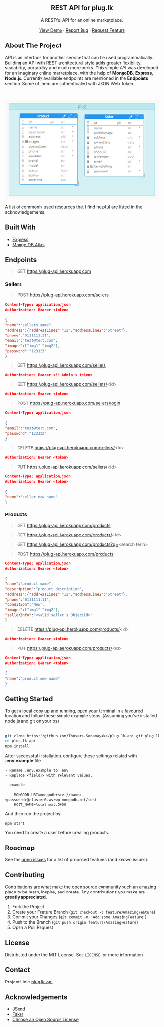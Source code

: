 <p align="center">
  <h2 align="center">REST API for plug.lk</h3>

  <p align="center">
    A RESTful API for an online marketplace.
    <br />
    <br />
    <a href="https://plug-api.herokuapp.com/">View Demo</a>
    ·
    <a href="https://github.com/Thusara-Senanayake/plug.lk-api/issues">Report Bug</a>
    ·
    <a href="https://github.com/Thusara-Senanayake/plug.lk-api/issues">Request Feature</a>
  </p>
</p>

## About The Project

API is an interface for another service that can be used programmatically. Building an API with REST architectural style adds greater flexibility, scalability, portability and much more perks. This simple API was developed for an imaginary online marketplace, with the help of **MongoDB**, **Express**, **Node.js**. Currently avalilable endpoints are mentioned in the **Endpoints** section. Some of them are authenticated with JSON Web Token.

<br />

<p align="center">

![database design][schema]

</p>
A list of commonly used resources that I find helpful are listed in the acknowledgements.

## Built With

- [Express](https://expressjs.com/)
- [Mongo DB Atlas](https://www.mongodb.com/cloud/atlas)

## Endpoints

> GET https://plug-api.herokuapp.com

### Sellers

> POST https://plug-api.herokuapp.com/sellers

```json
Content-Type: application/json
Authorization: Bearer <token>

{
"name":"sellers name",
"address":{"addressLine1":"12","addressLine2":"Street"},
"phone":"0111111111",
"email":"test@test.com",
"images":["img1","img2"],
"password":"123123"
}
```

> GET https://plug-api.herokuapp.com/sellers

```json
Authorization: Bearer <!! Admin's token>
```

> GET https://plug-api.herokuapp.com/sellers/<id\>

```json
Authorization: Bearer <token>
```

> POST https://plug-api.herokuapp.com/sellers/login

```json
Content-Type: application/json

{
"email":"test@test.com",
"password":"123123"
}
```

> DELETE https://plug-api.herokuapp.com/sellers/<id\>

```json
Authorization: Bearer <token>
```

> PUT https://plug-api.herokuapp.com/sellers/<id\>

```json
Content-Type: application/json
Authorization: Bearer <token>

{
"name":"seller new name"
}
```

### Products

> GET https://plug-api.herokuapp.com/products

> GET https://plug-api.herokuapp.com/products/<id\>

> GET https://plug-api.herokuapp.com/products?q=<search term\>

> POST https://plug-api.herokuapp.com/products

```json
Content-Type: application/json
Authorization: Bearer <token>

{
"name":"product name",
"description":"product description",
"address":{"addressLine1":"12","addressLine2":"Street"},
"phone":"0111111111",
"condition":"New",
"images":["img1","img2"],
"sellerInfo":"<valid seller's ObjectId>"
}
```

> DELETE https://plug-api.herokuapp.com/products/<id\>

```json
Authorization: Bearer <token>
```

> PUT https://plug-api.herokuapp.com/products/<id\>

```json
Content-Type: application/json
Authorization: Bearer <token>

{
"name":"product new name"
}
```

<!-- GETTING STARTED -->

## Getting Started

To get a local copy up and running, open your terminal in a favoured location and follow these simple example steps. (Assuming you've installed node.js and git on your os)

```sh

git clone https://github.com/Thusara-Senanayake/plug.lk-api.git plug.lk-api
cd plug.lk-api
npm install
```

After successful installation, configure these settings related with **.env.example** file.

```
- Rename .env.example to .env
- Replace <fields> with relevant values.

  example

    MONGODB_URI=mongodb+srv://name:<password>@cluster0.wszwp.mongodb.net/test
    HOST_NAME=localhost:5000

```

And then run the project by

```sh
npm start
```

You need to create a user before creating products.

## Roadmap

See the [open issues](https://github.com/Thusara-Senanayake/plug.lk-api/issues) for a list of proposed features (and known issues).

<!-- CONTRIBUTING -->

## Contributing

Contributions are what make the open source community such an amazing place to be learn, inspire, and create. Any contributions you make are **greatly appreciated**.

1. Fork the Project
2. Create your Feature Branch (`git checkout -b feature/AmazingFeature`)
3. Commit your Changes (`git commit -m 'Add some AmazingFeature'`)
4. Push to the Branch (`git push origin feature/AmazingFeature`)
5. Open a Pull Request

<!-- LICENSE -->

## License

Distributed under the MIT License. See `LICENSE` for more information.

<!-- CONTACT -->

## Contact

Project Link: [plug.lk-api](https://github.com/Thusara-Senanayake/plug.lk-api)

<!-- ACKNOWLEDGEMENTS -->

## Acknowledgements

- [JSend](https://github.com/omniti-labs/jsend)
- [Faker](https://www.npmjs.com/package/faker)
- [Choose an Open Source License](https://choosealicense.com)

[schema]: /public/assets/img/schema.png
